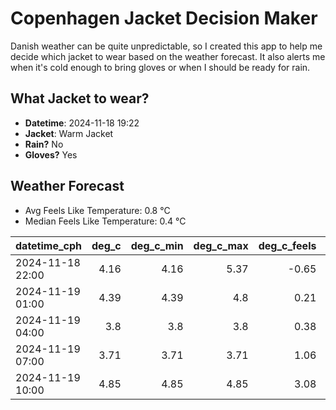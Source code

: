 
# Copenhagen Jacket Decision Maker

Danish weather can be quite unpredictable, so I created this app to help me decide which jacket to wear based on the weather forecast. 
It also alerts me when it's cold enough to bring gloves or when I should be ready for rain.

## What Jacket to wear?

- **Datetime**: 2024-11-18 19:22
- **Jacket**: Warm Jacket
- **Rain?** No
- **Gloves?** Yes

## Weather Forecast
- Avg Feels Like Temperature: 0.8 °C
- Median Feels Like Temperature: 0.4 °C

| datetime_cph     |   deg_c |   deg_c_min |   deg_c_max |   deg_c_feels | weather   | wind   | rain   |
|:-----------------|--------:|------------:|------------:|--------------:|:----------|:-------|:-------|
| 2024-11-18 22:00 |    4.16 |        4.16 |        5.37 |         -0.65 | Clouds    | High   | None   |
| 2024-11-19 01:00 |    4.39 |        4.39 |        4.8  |          0.21 | Clouds    | Medium | None   |
| 2024-11-19 04:00 |    3.8  |        3.8  |        3.8  |          0.38 | Clouds    | Low    | None   |
| 2024-11-19 07:00 |    3.71 |        3.71 |        3.71 |          1.06 | Clouds    | Low    | None   |
| 2024-11-19 10:00 |    4.85 |        4.85 |        4.85 |          3.08 | Clouds    | Low    | None   |
        